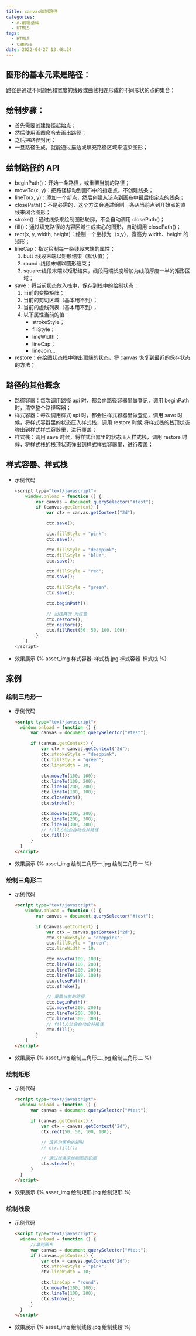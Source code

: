 ```yaml
---
title: canvas绘制路径
categories:
  - A.前端基础
  - HTML5
tags:
  - HTML5
  - canvas
date: 2022-04-27 13:48:24
---
```


## 图形的基本元素是路径：

路径是通过不同颜色和宽度的线段或曲线相连形成的不同形状的点的集合；

## 绘制步骤：

- 首先需要创建路径起始点；
- 然后使用画图命令去画出路径；
- 之后把路径封闭；
- 一旦路径生成，就能通过描边或填充路径区域来渲染图形；

## 绘制路径的 API

- beginPath()：开始一条路径，或重置当前的路径；
- moveTo(x, y)：把路径移动到画布中的指定点，不创建线条；
- lineTo(x, y)：添加一个新点，然后创建从该点到画布中最后指定点的线条；
- closePath()：不是必需的，这个方法会通过绘制一条从当前点到开始点的直线来闭合图形；
- stroke()：通过线条来绘制图形轮廓，不会自动调用 closePath()；
- fill()：通过填充路径的内容区域生成实心的图形，自动调用 closePath()；
- rect(x, y, width, height)：绘制一个坐标为（x,y），宽高为 width、height 的矩形；
- lineCap：指定绘制每一条线段末端的属性；
  1. butt :线段末端以矩形结束（默认值）；
  2. round :线段末端以圆形结束；
  3. square:线段末端以矩形结束，线段两端长度增加为线段厚度一半的矩形区域；
- save：将当前状态放入栈中，保存到栈中的绘制状态：
  1. 当前的变换矩阵；
  2. 当前的剪切区域（基本用不到）；
  3. 当前的虚线列表（基本用不到）；
  4. 以下属性当前的值：
     - strokeStyle；
     - fillStyle；
     - lineWidth；
     - lineCap；
     - lineJoin...
- restore：在绘图状态栈中弹出顶端的状态，将 canvas 恢复到最近的保存状态的方法；

## 路径的其他概念

- 路径容器：每次调用路径 api 时，都会向路径容器里做登记，调用 beginPath 时，清空整个路径容器；
- 样式容器：每次调用样式 api 时，都会往样式容器里做登记，调用 save 时候，将样式容器里的状态压入样式栈，调用 restore 时候,将样式栈的栈顶状态弹出到样式样式容器里，进行覆盖；
- 样式栈：调用 save 时候，将样式容器里的状态压入样式栈，调用 restore 时候，将样式栈的栈顶状态弹出到样式样式容器里，进行覆盖；

## 样式容器、样式栈
- 示例代码
  ```javascript
  <script type="text/javascript">
      window.onload = function () {
          var canvas = document.querySelector("#test");
          if (canvas.getContext) {
              var ctx = canvas.getContext("2d");

              ctx.save();

              ctx.fillStyle = "pink";
              ctx.save();

              ctx.fillStyle = "deeppink";
              ctx.fillStyle = "blue";
              ctx.save();

              ctx.fillStyle = "red";
              ctx.save();

              ctx.fillStyle = "green";
              ctx.save();

              ctx.beginPath();

              // 出栈两次 为红色
              ctx.restore();
              ctx.restore();
              ctx.fillRect(50, 50, 100, 100);
          }
      }
  </script>
  ```
- 效果展示
  {% asset_img 样式容器-样式栈.jpg 样式容器-样式栈 %}

## 案例
### 绘制三角形一
- 示例代码
  ```HTML
  <script type="text/javascript">
    window.onload = function () {
        var canvas = document.querySelector("#test");

        if (canvas.getContext) {
            var ctx = canvas.getContext("2d");
            ctx.strokeStyle = "deeppink";
            ctx.fillStyle = "green";
            ctx.lineWidth = 10;

            ctx.moveTo(100, 100);
            ctx.lineTo(100, 200);
            ctx.lineTo(200, 200);
            ctx.lineTo(100, 100);
            ctx.closePath();
            ctx.stroke();

            ctx.moveTo(200, 200);
            ctx.lineTo(200, 300);
            ctx.lineTo(300, 300);
            // fill方法会自动合并路径
            ctx.fill();
        }
    }
  </script>
  ```
- 效果展示
  {% asset_img 绘制三角形一.jpg 绘制三角形一 %}
### 绘制三角形二
- 示例代码
  ```HTML
  <script type="text/javascript">
      window.onload = function () {
          var canvas = document.querySelector("#test");
  
          if (canvas.getContext) {
              var ctx = canvas.getContext("2d");
              ctx.strokeStyle = "deeppink";
              ctx.fillStyle = "green";
              ctx.lineWidth = 10;
  
              ctx.moveTo(100, 100);
              ctx.lineTo(100, 200);
              ctx.lineTo(200, 200);
              ctx.lineTo(100, 100);
              ctx.closePath();
              ctx.stroke();
  
              // 重置当前的路径
              ctx.beginPath();
              ctx.moveTo(200, 200);
              ctx.lineTo(200, 300);
              ctx.lineTo(300, 300);
              // fill方法会自动合并路径
              ctx.fill();
          }
      }
  </script>
  ```
- 效果展示
  {% asset_img 绘制三角形二.jpg 绘制三角形二 %}
### 绘制矩形
- 示例代码
  ```HTML
  <script type="text/javascript">
    window.onload = function () {
        var canvas = document.querySelector("#test");

        if (canvas.getContext) {
            var ctx = canvas.getContext("2d");
            ctx.rect(50, 50, 100, 100);

            // 填充为黑色的矩形
            // ctx.fill();

            // 通过线条来绘制图形轮廓
            ctx.stroke();
        }
    }
  </script>
  ```
- 效果展示
  {% asset_img 绘制矩形.jpg 绘制矩形 %}
### 绘制线段
- 示例代码
  ```HTML
  <script type="text/javascript">
    window.onload = function () {
        //拿到画布
        var canvas = document.querySelector("#test");
        if (canvas.getContext) {
            var ctx = canvas.getContext("2d");
            ctx.strokeStyle = "pink";
            ctx.lineWidth = 10;

            ctx.lineCap = "round";
            ctx.moveTo(100, 100);
            ctx.lineTo(100, 200);
            ctx.stroke();
        }
    }
  </script>
  ```
- 效果展示
  {% asset_img 绘制线段.jpg 绘制线段 %}
